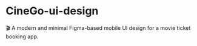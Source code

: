 # CineGo-ui-design
🎬 A modern and minimal Figma-based mobile UI design for a movie ticket booking app.

